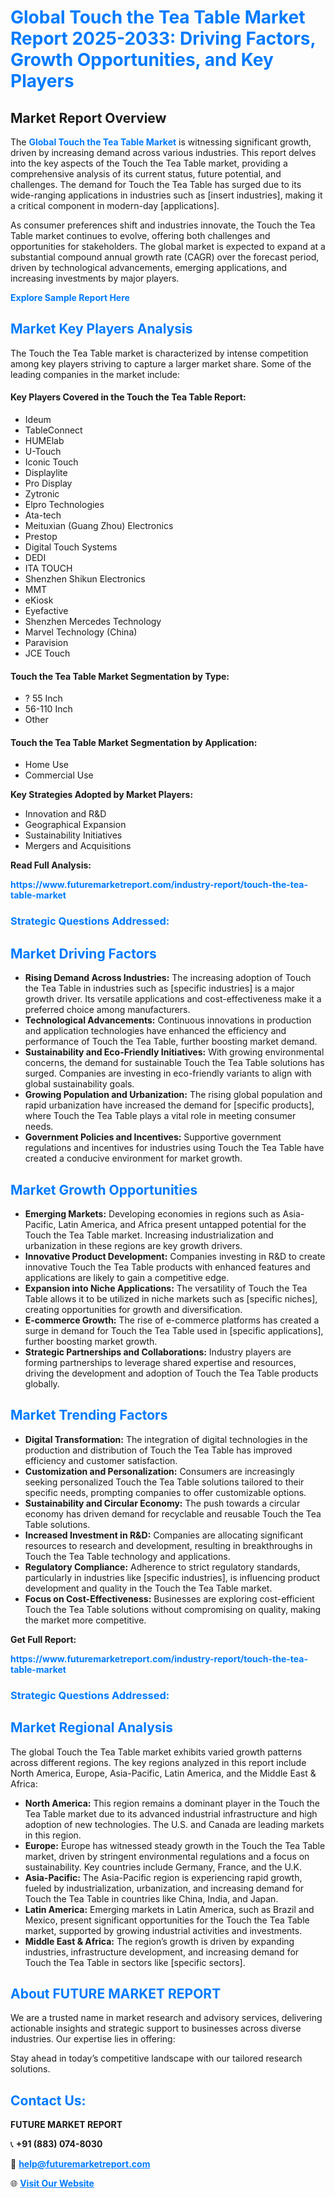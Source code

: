 <h1 style="color: #007BFF;">Global Touch the Tea Table Market Report 2025-2033: Driving Factors, Growth Opportunities, and Key Players</h1>

<section id="overview">
<h2>Market Report Overview</h2>
<p>The <a href="https://www.futuremarketreport.com/industry-report/touch-the-tea-table-market" style="color: #007BFF; text-decoration: none;"><strong>Global Touch the Tea Table Market</strong></a> is witnessing significant growth, driven by increasing demand across various industries. This report delves into the key aspects of the Touch the Tea Table market, providing a comprehensive analysis of its current status, future potential, and challenges. The demand for Touch the Tea Table has surged due to its wide-ranging applications in industries such as [insert industries], making it a critical component in modern-day [applications].</p>
<p>As consumer preferences shift and industries innovate, the Touch the Tea Table market continues to evolve, offering both challenges and opportunities for stakeholders. The global market is expected to expand at a substantial compound annual growth rate (CAGR) over the forecast period, driven by technological advancements, emerging applications, and increasing investments by major players.</p>
</section>

<section id="overview">
<p><a href="https://www.futuremarketreport.com/request-sample/reportId=76636" style="color: #007BFF; text-decoration: none;"><strong>Explore Sample Report Here</strong></a></p>
</section>

<section id="key-players">
<h2 style="color: #007BFF;">Market Key Players Analysis</h2>
<p>The Touch the Tea Table market is characterized by intense competition among key players striving to capture a larger market share. Some of the leading companies in the market include:</p>
<h4>Key Players Covered in the Touch the Tea Table Report:</h4>
<ul><li>Ideum</li><li>TableConnect</li><li>HUMElab</li><li>U-Touch</li><li>Iconic Touch</li><li>Displaylite</li><li>Pro Display</li><li>Zytronic</li><li>Elpro Technologies</li><li>Ata-tech</li><li>Meituxian (Guang Zhou) Electronics</li><li>Prestop</li><li>Digital Touch Systems</li><li>DEDI</li><li>ITA TOUCH</li><li>Shenzhen Shikun Electronics</li><li>MMT</li><li>eKiosk</li><li>Eyefactive</li><li>Shenzhen Mercedes Technology</li><li>Marvel Technology (China)</li><li>Paravision</li><li>JCE Touch</li></ul>
<h4>Touch the Tea Table Market Segmentation by Type:</h4>
<ul><li>? 55 Inch</li><li>56-110 Inch</li><li>Other</li></ul>

<h4>Touch the Tea Table Market Segmentation by Application:</h4>
<ul><li>Home Use</li><li>Commercial Use</li></ul>
<p><strong>Key Strategies Adopted by Market Players:</strong></p>
<ul>
<li>Innovation and R&D</li>
<li>Geographical Expansion</li>
<li>Sustainability Initiatives</li>
<li>Mergers and Acquisitions</li>
</ul>
</section>

<section>
<p><strong>Read Full Analysis: </strong></p><a href="https://www.futuremarketreport.com/industry-report/touch-the-tea-table-market" style="color: #007BFF; text-decoration: none;"><strong>https://www.futuremarketreport.com/industry-report/touch-the-tea-table-market</strong></a>
<h3 style="color: #007BFF;">Strategic Questions Addressed:</h3>
</section>

<section id="driving-factors">
<h2 style="color: #007BFF;">Market Driving Factors</h2>
<ul>
<li><strong>Rising Demand Across Industries:</strong> The increasing adoption of Touch the Tea Table in industries such as [specific industries] is a major growth driver. Its versatile applications and cost-effectiveness make it a preferred choice among manufacturers.</li>
<li><strong>Technological Advancements:</strong> Continuous innovations in production and application technologies have enhanced the efficiency and performance of Touch the Tea Table, further boosting market demand.</li>
<li><strong>Sustainability and Eco-Friendly Initiatives:</strong> With growing environmental concerns, the demand for sustainable Touch the Tea Table solutions has surged. Companies are investing in eco-friendly variants to align with global sustainability goals.</li>
<li><strong>Growing Population and Urbanization:</strong> The rising global population and rapid urbanization have increased the demand for [specific products], where Touch the Tea Table plays a vital role in meeting consumer needs.</li>
<li><strong>Government Policies and Incentives:</strong> Supportive government regulations and incentives for industries using Touch the Tea Table have created a conducive environment for market growth.</li>
</ul>
</section>

<section id="growth-opportunities">
<h2 style="color: #007BFF;">Market Growth Opportunities</h2>
<ul>
<li><strong>Emerging Markets:</strong> Developing economies in regions such as Asia-Pacific, Latin America, and Africa present untapped potential for the Touch the Tea Table market. Increasing industrialization and urbanization in these regions are key growth drivers.</li>
<li><strong>Innovative Product Development:</strong> Companies investing in R&D to create innovative Touch the Tea Table products with enhanced features and applications are likely to gain a competitive edge.</li>
<li><strong>Expansion into Niche Applications:</strong> The versatility of Touch the Tea Table allows it to be utilized in niche markets such as [specific niches], creating opportunities for growth and diversification.</li>
<li><strong>E-commerce Growth:</strong> The rise of e-commerce platforms has created a surge in demand for Touch the Tea Table used in [specific applications], further boosting market growth.</li>
<li><strong>Strategic Partnerships and Collaborations:</strong> Industry players are forming partnerships to leverage shared expertise and resources, driving the development and adoption of Touch the Tea Table products globally.</li>
</ul>
</section>

<section id="trending-factors">
<h2 style="color: #007BFF;">Market Trending Factors</h2>
<ul>
<li><strong>Digital Transformation:</strong> The integration of digital technologies in the production and distribution of Touch the Tea Table has improved efficiency and customer satisfaction.</li>
<li><strong>Customization and Personalization:</strong> Consumers are increasingly seeking personalized Touch the Tea Table solutions tailored to their specific needs, prompting companies to offer customizable options.</li>
<li><strong>Sustainability and Circular Economy:</strong> The push towards a circular economy has driven demand for recyclable and reusable Touch the Tea Table solutions.</li>
<li><strong>Increased Investment in R&D:</strong> Companies are allocating significant resources to research and development, resulting in breakthroughs in Touch the Tea Table technology and applications.</li>
<li><strong>Regulatory Compliance:</strong> Adherence to strict regulatory standards, particularly in industries like [specific industries], is influencing product development and quality in the Touch the Tea Table market.</li>
<li><strong>Focus on Cost-Effectiveness:</strong> Businesses are exploring cost-efficient Touch the Tea Table solutions without compromising on quality, making the market more competitive.</li>
</ul>
</section>

<section>
<p><strong>Get Full Report: </strong></p><a href="https://www.futuremarketreport.com/industry-report/touch-the-tea-table-market" style="color: #007BFF; text-decoration: none;"><strong>https://www.futuremarketreport.com/industry-report/touch-the-tea-table-market</strong></a>
<h3 style="color: #007BFF;">Strategic Questions Addressed:</h3>
</section>


<section id="regional-analysis">
<h2 style="color: #007BFF;">Market Regional Analysis</h2>
<p>The global Touch the Tea Table market exhibits varied growth patterns across different regions. The key regions analyzed in this report include North America, Europe, Asia-Pacific, Latin America, and the Middle East & Africa:</p>
<ul>
<li><strong>North America:</strong> This region remains a dominant player in the Touch the Tea Table market due to its advanced industrial infrastructure and high adoption of new technologies. The U.S. and Canada are leading markets in this region.</li>
<li><strong>Europe:</strong> Europe has witnessed steady growth in the Touch the Tea Table market, driven by stringent environmental regulations and a focus on sustainability. Key countries include Germany, France, and the U.K.</li>
<li><strong>Asia-Pacific:</strong> The Asia-Pacific region is experiencing rapid growth, fueled by industrialization, urbanization, and increasing demand for Touch the Tea Table in countries like China, India, and Japan.</li>
<li><strong>Latin America:</strong> Emerging markets in Latin America, such as Brazil and Mexico, present significant opportunities for the Touch the Tea Table market, supported by growing industrial activities and investments.</li>
<li><strong>Middle East & Africa:</strong> The region’s growth is driven by expanding industries, infrastructure development, and increasing demand for Touch the Tea Table in sectors like [specific sectors].</li>
</ul>
</section>

<footer>
<h2 style="color: #007BFF;">About FUTURE MARKET REPORT</h2>
<p>We are a trusted name in market research and advisory services, delivering actionable insights and strategic support to businesses across diverse industries. Our expertise lies in offering:</p>

<p>Stay ahead in today’s competitive landscape with our tailored research solutions.</p>

<h2 style="color: #007BFF;">Contact Us:</h2>
<p><strong>FUTURE MARKET REPORT</strong></p>
<p>📞 <strong>+91 (883) 074-8030</strong></p>
<p>📧 <strong><a href="mailto:help@futuremarketreport.com" style="color: #007BFF;">help@futuremarketreport.com</a></strong></p>
<p>🌐 <strong><a href="https://www.futuremarketreport.com/" style="color: #007BFF;">Visit Our Website</a></strong></p>
</footer>